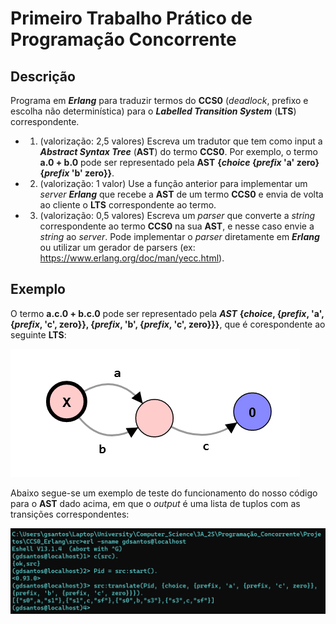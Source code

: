 # Primeiro Trabalho Prático de **Programação Concorrente**

## Descrição 

Programa em **_Erlang_** para traduzir termos do **CCS0** (_deadlock_, prefixo e escolha não determinística) para o **_Labelled Transition System_** (**LTS**) correspondente.

- 1) (valorização: 2,5 valores) Escreva um tradutor que tem como input a **_Abstract Syntax Tree_** (**AST**) do termo **CCS0**.
Por exemplo, o termo **a.0 + b.0** pode ser representado pela **AST** **{_choice_ {_prefix_ 'a' zero} {_prefix_ 'b' zero}}**.

- 2) (valorização: 1 valor) Use a função anterior para implementar um _server_ **_Erlang_** que recebe a **AST** de um termo **CCS0** e envia de volta ao cliente o **LTS** correspondente ao termo.

- 3) (valorização: 0,5 valores) Escreva um _parser_ que converte a _string_ correspondente ao termo **CCS0** na sua **AST**, e nesse caso envie a _string_ ao _server_. Pode implementar o _parser_ diretamente em **_Erlang_** ou utilizar um gerador de parsers (ex: https://www.erlang.org/doc/man/yecc.html).

## Exemplo

O termo **a.c.0 + b.c.0** pode ser representado pela **_AST_** **{_choice_, {_prefix_, 'a', {_prefix_, 'c', zero}}, {_prefix_, 'b', {_prefix_, 'c', zero}}}**, que é corespondente ao seguinte **LTS**:

![My Image](./img/ac0+bc0.png)

Abaixo segue-se um exemplo de teste do funcionamento do nosso código para o **AST** dado acima, em que o _output_ é uma lista de tuplos com as transições correspondentes:

![My Image](./img/guide.png)
